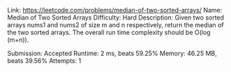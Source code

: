 Link: https://leetcode.com/problems/median-of-two-sorted-arrays/
Name: Median of Two Sorted Arrays
Difficulty: Hard
Description:
Given two sorted arrays nums1 and nums2 of size m and n respectively, return the median of the two sorted arrays.
The overall run time complexity should be O(log (m+n)).

Submission: Accepted
Runtime: 2 ms, beats 59.25%
Memory: 46.25 MB, beats 39.56%
Attempts: 1